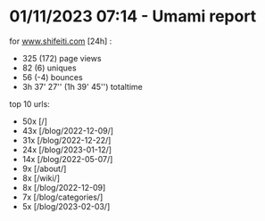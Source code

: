 # 01/11/2023 07:14 - Umami report
for www.shifeiti.com [24h] :

 - 325 (172) page views
 - 82 (6) uniques
 - 56 (-4) bounces
 - 3h 37' 27'' (1h 39' 45'') totaltime


top 10 urls:
 - 50x [/]
 - 43x [/blog/2022-12-09/]
 - 31x [/blog/2022-12-22/]
 - 24x [/blog/2023-01-12/]
 - 14x [/blog/2022-05-07/]
 - 9x [/about/]
 - 8x [/wiki/]
 - 8x [/blog/2022-12-09]
 - 7x [/blog/categories/]
 - 5x [/blog/2023-02-03/]


